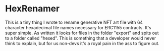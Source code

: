 # HexRenamer
This is a tiny thing I wrote to rename generative NFT art file with 64 character hexadecimal file names
necessary for ERC1155 contracts. It's super simple. As written it looks for files in the folder "export"
and spits out to a folder called "hexed". This is something that a developer would never think to explain,
but for us non-devs it's a royal pain in the ass to figure out.
